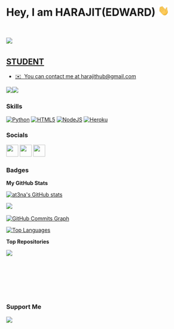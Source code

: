 # Hey, I am HARAJIT(EDWARD) <img src="https://raw.githubusercontent.com/ABSphreak/ABSphreak/master/gifs/Hi.gif" width="30px">

<a href="https://t.me/system_img"><img align='centre' src='https://telegra.ph/file/b0b901dab450bb0919c81.jpg' width='300"'> 
========================

STUDENT
-------

* ✉️  You can contact me at [harajithub@gmail.com](mailto:harajithub@gmail.com)

<a href="https://www.twitter.com/harajit9" target="_blank" rel="noreferrer"><img
src="https://img.shields.io/twitter/follow/harajit9?logo=twitter&style=for-the-badge&color=ef4444&labelColor=1c1917"
/></a><a href="https://www.github.com/harajit05" target="_blank" rel="noreferrer"><img
src="https://img.shields.io/github/followers/at3na?logo=github&style=for-the-badge&color=ef4444&labelColor=1c1917" /></a>

### Skills

<p align="left">
<a href="https://www.python.org/" target="_blank" rel="noreferrer"><img src="https://raw.githubusercontent.com/danielcranney/readme-generator/main/public/icons/skills/python-colored.svg" width="36" height="36" alt="Python" /></a>
<a href="https://developer.mozilla.org/en-US/docs/Glossary/HTML5" target="_blank" rel="noreferrer"><img src="https://raw.githubusercontent.com/danielcranney/readme-generator/main/public/icons/skills/html5-colored.svg" width="36" height="36" alt="HTML5" /></a>
<a href="https://nodejs.org/en/" target="_blank" rel="noreferrer"><img src="https://raw.githubusercontent.com/danielcranney/readme-generator/main/public/icons/skills/nodejs-colored.svg" width="36" height="36" alt="NodeJS" /></a>
<a href="https://www.heroku.com/" target="_blank" rel="noreferrer"><img src="https://raw.githubusercontent.com/danielcranney/readme-generator/main/public/icons/skills/heroku-colored.svg" width="36" height="36" alt="Heroku" /></a>
</p>


### Socials

<p align="left"> <a href="https://www.github.com/harajit05" target="_blank" rel="noreferrer"><img src="https://raw.githubusercontent.com/danielcranney/readme-generator/main/public/icons/socials/github.svg" width="32" height="32" /></a> <a href="http://www.instagram.com/harajit_05" target="_blank" rel="noreferrer"><img src="https://raw.githubusercontent.com/danielcranney/readme-generator/main/public/icons/socials/instagram.svg" width="32" height="32" /></a> <a href="https://www.twitter.com/harajit9" target="_blank" rel="noreferrer"><img src="https://raw.githubusercontent.com/danielcranney/readme-generator/main/public/icons/socials/twitter.svg" width="32" height="32" /></a></p>

### Badges

<b>My GitHub Stats</b>

<a href="http://www.github.com/harajit05"><img src="https://github-readme-stats.vercel.app/api?username=harajit05&show_icons=true&hide=&count_private=true&title_color=84cc16&text_color=ffffff&icon_color=ef4444&bg_color=1c1917&hide_border=true&show_icons=true" alt="at3na's GitHub stats" /></a>

<a href="http://www.github.com/harajit05"><img src="https://github-readme-streak-stats.herokuapp.com/?user=harajit05&stroke=ffffff&background=1c1917&ring=84cc16&fire=84cc16&currStreakNum=ffffff&currStreakLabel=84cc16&sideNums=ffffff&sideLabels=ffffff&dates=ffffff&hide_border=true" /></a>

<a href="http://www.github.com/harajit05"><img src="https://activity-graph.herokuapp.com/graph?username=harajit05&bg_color=1c1917&color=ffffff&line=ef4444&point=ffffff&area_color=1c1917&area=true&hide_border=true&custom_title=GitHub%20Commits%20Graph" alt="GitHub Commits Graph" /></a>

<a href="http://www.github.com/harajit05" align="left"><img src="https://github-readme-stats.vercel.app/api/top-langs/?username=harajit05&langs_count=10&title_color=84cc16&text_color=ffffff&icon_color=ef4444&bg_color=1c1917&hide_border=true&locale=en&custom_title=Top%20%Languages" alt="Top Languages" /></a>

<b>Top Repositories</b>

<div width="100%" align="center"><a href="https://github.com/AT3NA/mikasabot" align="left"><img align="left" width="45%" src="https://github-readme-stats.vercel.app/api/pin/?username=at3na&repo=https://github.com/AT3NA/mikasabot&title_color=84cc16&text_color=ffffff&icon_color=ef4444&bg_color=1c1917&hide_border=true&locale=en" /></a></div><br /><br /><br /><br /><br /><br /><br />

### Support Me

<a href="https://www.buymeacoffee.com/harajit058"><img src="https://cdn.buymeacoffee.com/buttons/v2/default-yellow.png" width="200" /></a>
